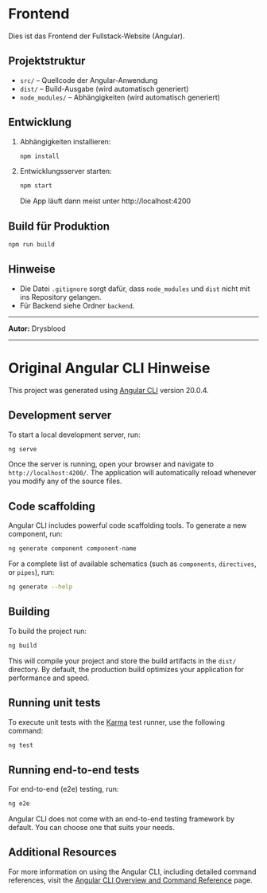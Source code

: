 # Frontend

Dies ist das Frontend der Fullstack-Website (Angular).

## Projektstruktur

- `src/` – Quellcode der Angular-Anwendung
- `dist/` – Build-Ausgabe (wird automatisch generiert)
- `node_modules/` – Abhängigkeiten (wird automatisch generiert)

## Entwicklung

1. Abhängigkeiten installieren:
   ```bash
   npm install
   ```
2. Entwicklungsserver starten:
   ```bash
   npm start
   ```
   Die App läuft dann meist unter http://localhost:4200

## Build für Produktion

```bash
npm run build
```

## Hinweise
- Die Datei `.gitignore` sorgt dafür, dass `node_modules` und `dist` nicht mit ins Repository gelangen.
- Für Backend siehe Ordner `backend`.

---

**Autor:** Drysblood

---

# Original Angular CLI Hinweise

This project was generated using [Angular CLI](https://github.com/angular/angular-cli) version 20.0.4.

## Development server

To start a local development server, run:

```bash
ng serve
```

Once the server is running, open your browser and navigate to `http://localhost:4200/`. The application will automatically reload whenever you modify any of the source files.

## Code scaffolding

Angular CLI includes powerful code scaffolding tools. To generate a new component, run:

```bash
ng generate component component-name
```

For a complete list of available schematics (such as `components`, `directives`, or `pipes`), run:

```bash
ng generate --help
```

## Building

To build the project run:

```bash
ng build
```

This will compile your project and store the build artifacts in the `dist/` directory. By default, the production build optimizes your application for performance and speed.

## Running unit tests

To execute unit tests with the [Karma](https://karma-runner.github.io) test runner, use the following command:

```bash
ng test
```

## Running end-to-end tests

For end-to-end (e2e) testing, run:

```bash
ng e2e
```

Angular CLI does not come with an end-to-end testing framework by default. You can choose one that suits your needs.

## Additional Resources

For more information on using the Angular CLI, including detailed command references, visit the [Angular CLI Overview and Command Reference](https://angular.dev/tools/cli) page.
